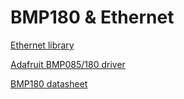 # BMP180 & Ethernet

[Ethernet library](https://www.arduino.cc/en/Reference/Ethernet)

[Adafruit BMP085/180 driver](https://github.com/adafruit/Adafruit_BMP085_Unified)

[BMP180 datasheet](http://www.adafruit.com/datasheets/BST-BMP180-DS000-09.pdf)

